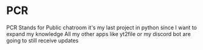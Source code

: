 # PCR
PCR Stands for Public chatroom
it's my last project in python since I want to expand my knowledge
All my other apps like yt2file or my discord bot are going to still receive updates
